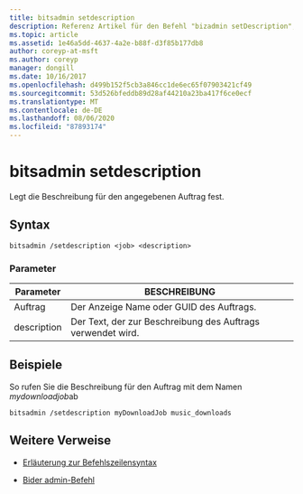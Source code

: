```yaml
---
title: bitsadmin setdescription
description: Referenz Artikel für den Befehl "bizadmin setDescription", mit dem die Beschreibung des angegebenen Auftrags festgelegt wird.
ms.topic: article
ms.assetid: 1e46a5dd-4637-4a2e-b88f-d3f85b177db8
author: coreyp-at-msft
ms.author: coreyp
manager: dongill
ms.date: 10/16/2017
ms.openlocfilehash: d499b152f5cb3a846cc1de6ec65f07903421cf49
ms.sourcegitcommit: 53d526bfeddb89d28af44210a23ba417f6ce0ecf
ms.translationtype: MT
ms.contentlocale: de-DE
ms.lasthandoff: 08/06/2020
ms.locfileid: "87893174"
---
```

# <a name="bitsadmin-setdescription"></a>bitsadmin setdescription

Legt die Beschreibung für den angegebenen Auftrag fest.

## <a name="syntax"></a>Syntax

```
bitsadmin /setdescription <job> <description>
```

### <a name="parameters"></a>Parameter

| Parameter | BESCHREIBUNG |
| --------- | ----------- |
| Auftrag | Der Anzeige Name oder GUID des Auftrags. |
| description | Der Text, der zur Beschreibung des Auftrags verwendet wird. |

## <a name="examples"></a>Beispiele

So rufen Sie die Beschreibung für den Auftrag mit dem Namen *mydownloadjob*ab

```
bitsadmin /setdescription myDownloadJob music_downloads
```

## <a name="additional-references"></a>Weitere Verweise

- [Erläuterung zur Befehlszeilensyntax](command-line-syntax-key.md)

- [Bider admin-Befehl](bitsadmin.md)
